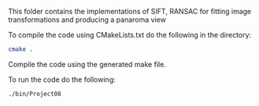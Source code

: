 This folder contains the implementations of SIFT, RANSAC for fitting image transformations and producing a panaroma view

To compile the code using CMakeLists.txt do the following in the directory:
```bash
cmake .
```

Compile the code using the generated make file.

To run the code do the following:
```bash
./bin/Project08
```